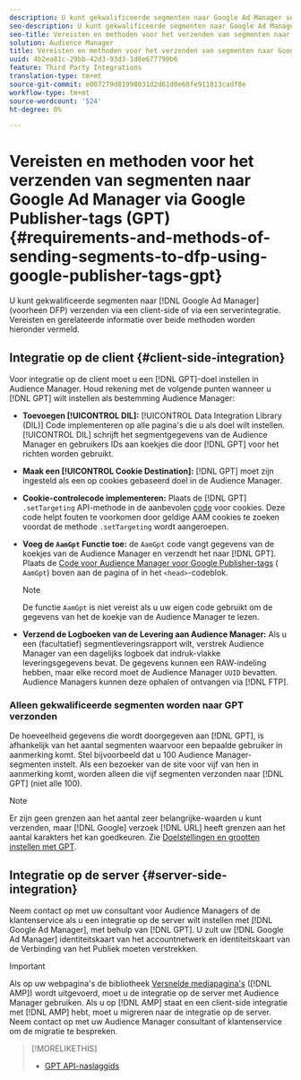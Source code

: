 ```yaml
---
description: U kunt gekwalificeerde segmenten naar Google Ad Manager verzenden via een client-side of via een serverintegratie. Vereisten en gerelateerde informatie over beide methoden worden hieronder vermeld.
seo-description: U kunt gekwalificeerde segmenten naar Google Ad Manager verzenden via een client-side of via een serverintegratie. Vereisten en gerelateerde informatie over beide methoden worden hieronder vermeld.
seo-title: Vereisten en methoden voor het verzenden van segmenten naar Google Ad Manager via Google Publisher-tags (GPT)
solution: Audience Manager
title: Vereisten en methoden voor het verzenden van segmenten naar Google Ad Manager via Google Publisher-tags (GPT)
uuid: 4b2ea81c-29bb-42d3-93d3-1d8e677790b6
feature: Third Party Integrations
translation-type: tm+mt
source-git-commit: e007279d81998031d2d61d0e68fe911813cadf8e
workflow-type: tm+mt
source-wordcount: '524'
ht-degree: 0%

---
```



# Vereisten en methoden voor het verzenden van segmenten naar Google Ad Manager via Google Publisher-tags (GPT) {#requirements-and-methods-of-sending-segments-to-dfp-using-google-publisher-tags-gpt}

U kunt gekwalificeerde segmenten naar [!DNL Google Ad Manager] (voorheen DFP) verzenden via een client-side of via een serverintegratie. Vereisten en gerelateerde informatie over beide methoden worden hieronder vermeld.

## Integratie op de client {#client-side-integration}

Voor integratie op de client moet u een [!DNL GPT]-doel instellen in Audience Manager. Houd rekening met de volgende punten wanneer u [!DNL GPT] wilt instellen als bestemming Audience Manager:

* **Toevoegen  [!UICONTROL DIL]:**  [!UICONTROL Data Integration Library (DIL)] Code implementeren op alle pagina&#39;s die u als doel wilt instellen. [!UICONTROL DIL] schrijft het segmentgegevens van de Audience Manager en gebruikers IDs aan koekjes die door  [!DNL GPT] voor het richten worden gebruikt.

* **Maak een  [!UICONTROL Cookie Destination]:** [!DNL GPT] moet zijn ingesteld als een op cookies gebaseerd doel in de Audience Manager.

* **Cookie-controlecode implementeren:** Plaats de  [!DNL GPT] `.setTargeting` API-methode in de aanbevolen  [code](../../integration/gpt-aam-destination/gpt-aam-modify-api.md) voor cookies. Deze code helpt fouten te voorkomen door geldige AAM cookies te zoeken voordat de methode `.setTargeting` wordt aangeroepen.

* **Voeg de  `AamGpt` Functie toe:** de  `AamGpt` code vangt gegevens van de koekjes van de Audience Manager en verzendt het naar  [!DNL GPT]. Plaats de [Code voor Audience Manager voor Google Publisher-tags](../../integration/gpt-aam-destination/gpt-aam-aamgpt-code.md) ( `AamGpt`) boven aan de pagina of in het `<head>`-codeblok.

   >[!NOTE]
   >
   >De functie `AamGpt` is niet vereist als u uw eigen code gebruikt om de gegevens van het de koekje van de Audience Manager te lezen.

* **Verzend de Logboeken van de Levering aan Audience Manager:** Als u een (facultatief) segmentleveringsrapport wilt, verstrek Audience Manager van een dagelijks logboek dat indruk-vlakke leveringsgegevens bevat. De gegevens kunnen een RAW-indeling hebben, maar elke record moet de Audience Manager `UUID` bevatten. Audience Managers kunnen deze ophalen of ontvangen via [!DNL FTP].

### Alleen gekwalificeerde segmenten worden naar GPT verzonden

De hoeveelheid gegevens die wordt doorgegeven aan [!DNL GPT], is afhankelijk van het aantal segmenten waarvoor een bepaalde gebruiker in aanmerking komt. Stel bijvoorbeeld dat u 100 Audience Manager-segmenten instelt. Als een bezoeker van de site voor vijf van hen in aanmerking komt, worden alleen die vijf segmenten verzonden naar [!DNL GPT] (niet alle 100).

>[!NOTE]
>
>Er zijn geen grenzen aan het aantal zeer belangrijke-waarden u kunt verzenden, maar [!DNL Google] verzoek [!DNL URL] heeft grenzen aan het aantal karakters het kan goedkeuren. Zie [Doelstellingen en grootten instellen met GPT](https://support.google.com/dfp_premium/bin/answer.py?hl=en&amp;answer=1697712).

## Integratie op de server {#server-side-integration}

Neem contact op met uw consultant voor Audience Managers of de klantenservice als u een integratie op de server wilt instellen met [!DNL Google Ad Manager], met behulp van [!DNL GPT]. U zult uw [!DNL Google Ad Manager] identiteitskaart van het accountnetwerk en identiteitskaart van de Verbinding van het Publiek moeten verstrekken.

>[!IMPORTANT]
>
>Als op uw webpagina&#39;s de bibliotheek [Versnelde mediapagina&#39;s](https://www.ampproject.org/) ([!DNL AMP]) wordt uitgevoerd, moet u de integratie op de server met Audience Manager gebruiken. Als u op [!DNL AMP] staat en een client-side integratie met [!DNL AMP] hebt, moet u migreren naar de integratie op de server. Neem contact op met uw Audience Manager consultant of klantenservice om de migratie te bespreken.

>[!MORELIKETHIS]
>
>* [GPT API-naslaggids](https://support.google.com/dfp_premium/bin/answer.py?hl=en&amp;answer=1650154)

